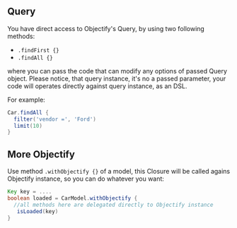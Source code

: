 Query
-----

You have direct access to Objectify's Query, by using two following methods:

 * `.findFirst {}`
 * `.findAll {}`

where you can pass the code that can modify any options of passed Query object. Please notice, that query instance,
it's no a passed parameter, your code will operates directly against query instance, as an DSL.

For example:

```groovy
Car.findAll {
  filter('vendor =', 'Ford')
  limit(10)
}
```

More Objectify
--------------

Use method `.withObjectify {}` of a model, this Closure will be called agains Objectify instance, so you can
do whatever you want:

```groovy
Key key = ....
boolean loaded = CarModel.withObjectify {
  //all methods here are delegated directly to Objectify instance
   isLoaded(key)
}
```